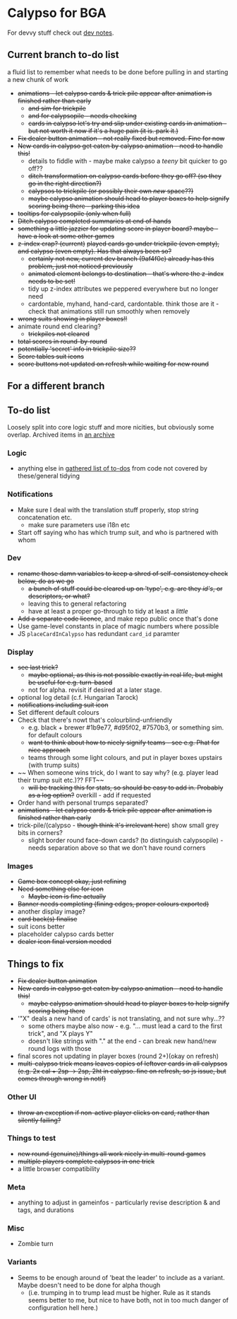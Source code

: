 # Calypso for BGA

For devvy stuff check out [dev notes](misc/dev.md).

## Current branch to-do list

a fluid list to remember what needs to be done before pulling in and starting a new chunk of work

* ~~animations - let calypso cards & trick pile appear after animation is finished rather than early~~
  * ~~and sim for trickpile~~
  * ~~and for calypsopile - needs checking~~
  * ~~cards in calypso let's try and slip under existing cards in animation - but not worth it now if it's a huge pain (it is. park it.)~~
* ~~Fix dealer button animation - not really fixed but removed. Fine for now~~
* ~~New cards in calypso get eaten by calypso animation - need to handle this!~~
  * details to fiddle with - maybe make calypso a _teeny_ bit quicker to go off??
  * ~~ditch transformation on calypso cards before they go off? (so they go in the right direction?)~~
  * ~~calypsos to trickpile (or possibly their own _new_ space??)~~
  * ~~maybe calypso animation should head to player boxes to help signify scoring being there - parking this idea~~
* ~~tooltips for calypsopile (only when full)~~
* ~~Ditch calypso completed summaries at end of hands~~
* ~~something a little jazzier for updating score in player board? maybe - have a look at some other games~~
* ~~z-index crap? (current)~~ ~~played cards go under trickpile (even empty), and calypso (even empty). Has that always been so?~~
  * ~~certainly not new, current dev branch (9af4f0c) already has this problem, just not noticed previously~~
  * ~~animated element belongs to destination - that's where the z-index needs to be set!~~
  * tidy up z-index attributes we peppered everywhere but no longer need
  * cardontable, myhand, hand-card, cardontable. think those are it - check that animations still run smoothly when removely
* ~~wrong suits showing in player boxes!!~~
* animate round end clearing?
  * ~~trickpiles not cleared~~
* ~~total scores in round-by-round~~
* ~~potentially 'secret' info in trickpile size??~~
* ~~Score tables suit icons~~
* ~~score buttons not updated on refresh while waiting for new round~~

## For a different branch

## To-do list

Loosely split into core logic stuff and more nicities, but obviously some overlap. Archived items in [an archive](misc/archive.md)

### Logic

* anything else in [gathered list of to-dos](misc/todo_list) from code not covered by these/general tidying

### Notifications

* Make sure I deal with the translation stuff properly, stop string concatenation etc.
  * make sure parameters use i18n etc
* Start off saying who has which trump suit, and who is partnered with whom

### Dev

* ~~rename those damn variables to keep a shred of self-consistency check below, do as we go~~
  *  ~~a bunch of stuff could be cleared up on 'type', e.g. are they _id's_, or descriptors, or what?~~
  * leaving this to general refactoring
  * have at least a proper go-through to tidy at least a _little_
* ~~Add a separate code licence~~, and make repo public once that's done
* Use game-level constants in place of magic numbers where possible
* JS `placeCardInCalypso` has redundant `card_id` paramter

### Display

* ~~see last trick?~~
  * ~~maybe optional, as this is not possible exactly in real life, but might be useful for e.g. turn-based~~
  * not for alpha. revisit if desired at a later stage.
* optional log detail (c.f. Hungarian Tarock)
* ~~notifications including suit icon~~
* Set different default colours
* Check that there's nowt that's colourblind-unfriendly
  * e.g. black + brewer #1b9e77, #d95f02, #7570b3, or something sim. for default colours
  * ~~want to think about how to nicely signify teams - see e.g. Phat for nice approach~~
  * teams through some light colours, and put in player boxes upstairs (with trump suits)
* ~~ When someone wins trick, do I want to say why? (e.g. player lead their trump suit etc.)?? FFT~~
  * ~~will be tracking this for stats, so should be easy to add in. Probably as a log option?~~ overkill - add if requested
* Order hand with personal trumps separated?
* ~~animations - let calypso cards & trick pile appear after animation is finished rather than early~~
* trick-pile/(calypso - ~~though think it's irrelevant here~~) show small grey bits in corners?
  * slight border round face-down cards? (to distinguish calypsopile) - needs separation above so that we don't have round corners

### Images

* ~~Game box concept okay, just refining~~
* ~~Need something else for icon~~
  * ~~Maybe icon is fine actually~~
* ~~Banner needs completing (fining edges, proper colours exported)~~
* another display image?
* ~~card back(s) finalise~~
* suit icons better
* placeholder calypso cards better
* ~~dealer icon final version needed~~

## Things to fix

* ~~Fix dealer button animation~~
* ~~New cards in calypso get eaten by calypso animation - need to handle this!~~
  * ~~maybe calypso animation should head to player boxes to help signify scoring being there~~
* '"X" deals a new hand of cards' is not translating, and not sure why...??
  * some others maybe also now - e.g. "... must lead a card to the first trick", and "X plays Y"
  * doesn't like strings with "." at the end - can break new hand/new round logs with those
* final scores not updating in player boxes (round 2+)(okay on refresh)
* ~~multi-calypso trick means leaves copies of leftover cards in all calypsos (e.g. 2x cal + 2sp -> 2sp, 2ht in calypso. fine on refresh, so js issue, but comes through wrong in notif)~~

### Other UI

* ~~throw an exception if non-active player clicks on card, rather than silently failing?~~

### Things to test

* ~~new round (genuine)/things all work nicely in multi-round games~~
* ~~multiple players complete calypsos in one trick~~
* a little browser compatibility

### Meta

* anything to adjust in gameinfos - particularly revise description & and tags, and durations

### Misc

* Zombie turn

### Variants

* Seems to be enough around of 'beat the leader' to include as a variant. Maybe doesn't need to be done for alpha though
  * (i.e. trumping in to trump lead must be higher. Rule as it stands seems better to me, but nice to have both, not in too much danger of configuration hell here.)
